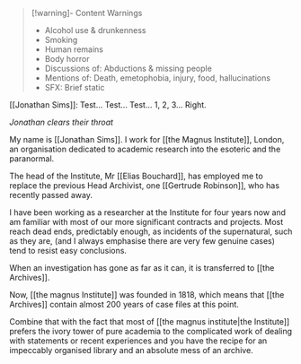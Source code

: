 >[!warning]- Content Warnings
>- Alcohol use & drunkenness
>- Smoking
>- Human remains
>- Body horror
>- Discussions of: Abductions & missing people
>- Mentions of: Death, emetophobia, injury, food, hallucinations
>- SFX: Brief static

[[Jonathan Sims]]:
Test… Test… Test… 1, 2, 3... Right. 

_Jonathan clears their throat_

My name is [[Jonathan Sims]]. I work for [[the Magnus Institute]], London, an 
organisation dedicated to academic research into the esoteric and the 
paranormal.

The head of the Institute, Mr [[Elias Bouchard]], has employed me to replace the 
previous Head Archivist, one [[Gertrude Robinson]], who has recently passed 
away.

I have been working as a researcher at the Institute for four years now and am 
familiar with most of our more significant contracts and projects. Most reach 
dead ends, predictably enough, as incidents of the supernatural, such as they 
are, (and I always emphasise there are very few genuine cases) tend to resist 
easy conclusions. 

When an investigation has gone as far as it can, it is transferred to [[the 
Archives]]. 

Now, [[the magnus Institute]] was founded in 1818, which means that [[the Archives]] 
contain almost 200 years of case files at this point.

Combine that with the fact that most of [[the magnus institute|the Institute]] prefers the ivory tower of pure academia to the complicated work of dealing with statements or recent 
experiences and you have the recipe for an impeccably organised library and 
an absolute mess of an archive.